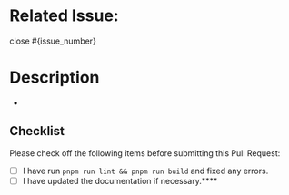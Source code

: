 # Related Issue: 

close #{issue_number}

# Description

-  

## Checklist

Please check off the following items before submitting this Pull Request:

- [ ] I have run `pnpm run lint && pnpm run build` and fixed any errors.
- [ ] I have updated the documentation if necessary.****